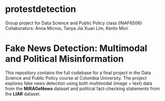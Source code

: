 # protestdetection
Group project for Data Science and Public Policy class (INAF6506)
Collaborators: Anna Micros, Tanya Jia Xuan Lim, Kento Mori

# Fake News Detection: Multimodal and Political Misinformation

This repository contains the full codebase for a final project in the Data Science and Public Policy course at Columbia University. The project explores fake news detection using both multimodal (image + text) data from the **MiRAGeNews** dataset and political fact-checking statements from the **LIAR** dataset.



